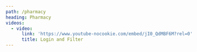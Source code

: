```yaml
---
path: /pharmacy
heading: Pharmacy
videos:
  - video:
      link: 'https://www.youtube-nocookie.com/embed/jI0_QdMBF6M?rel=0'
      title: Login and Filter
---
```


